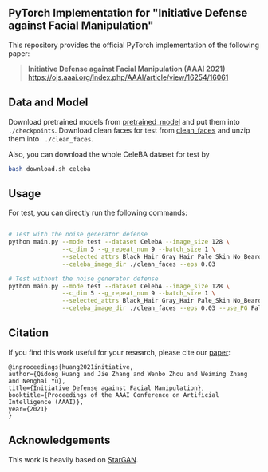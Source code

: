 ## PyTorch Implementation for "Initiative Defense against Facial Manipulation"

This repository provides the official PyTorch implementation of the following paper:
> **Initiative Defense against Facial Manipulation (AAAI 2021)**<br>
> https://ojs.aaai.org/index.php/AAAI/article/view/16254/16061 <br>
>


## Data and Model
Download pretrained models from [pretrained_model](https://drive.google.com/drive/folders/1oPzxXOP4k-X4w9GEdf2a9Pnh4Xz_Qdcx?usp=sharing) and put them into ``` ./checkpoints```. 
Download clean faces for test from [clean_faces](https://drive.google.com/file/d/1mG1CNyi0sutpA1P2B3BRWeUpUI6BlVgw/view?usp=sharing) and unzip them into ``` ./clean_faces```. 

Also, you can download the whole CeleBA dataset for test by
```bash
bash download.sh celeba
```

## Usage
For test, you can directly run the following commands:
```bash

# Test with the noise generator defense
python main.py --mode test --dataset CelebA --image_size 128 \
               --c_dim 5 --g_repeat_num 9 --batch_size 1 \
               --selected_attrs Black_Hair Gray_Hair Pale_Skin No_Beard Eyeglasses \
               --celeba_image_dir ./clean_faces --eps 0.03

# Test without the noise generator defense
python main.py --mode test --dataset CelebA --image_size 128 \
               --c_dim 5 --g_repeat_num 9 --batch_size 1 \
               --selected_attrs Black_Hair Gray_Hair Pale_Skin No_Beard Eyeglasses \
               --celeba_image_dir ./clean_faces --eps 0.03 --use_PG False
```


## Citation
If you find this work useful for your research, please cite our [paper](https://ojs.aaai.org/index.php/AAAI/article/view/16254/16061):
```
@inproceedings{huang2021initiative,
author={Qidong Huang and Jie Zhang and Wenbo Zhou and Weiming Zhang and Nenghai Yu},
title={Initiative Defense against Facial Manipulation},
booktitle={Proceedings of the AAAI Conference on Artificial Intelligence (AAAI)},
year={2021}
}
```

## Acknowledgements
This work is heavily based on [StarGAN](https://github.com/yunjey/stargan).
